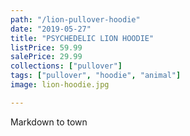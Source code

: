 ```yaml
---
path: "/lion-pullover-hoodie"
date: "2019-05-27"
title: "PSYCHEDELIC LION HOODIE"
listPrice: 59.99
salePrice: 29.99
collections: ["pullover"]
tags: ["pullover", "hoodie", "animal"]
image: lion-hoodie.jpg

---
```

Markdown to town